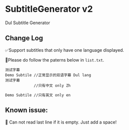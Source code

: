 # SubtitleGenerator v2
Dul Subtitle Generator

## Change Log

✅Support subtitles that only have one language displayed.

👋Please do follow the paterns below in `list.txt`.

```
测试字幕
Demo Subtile //正常显示的双语字幕 Dul lang
测试字幕
             //只有中文 only Zh

Demo Subtile //只有英文 only en
```



## Known issue:

 🥺 Can not read last line if it is empty. Just add a space!

